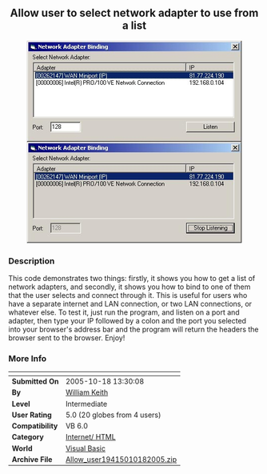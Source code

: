 ﻿<div align="center">

## Allow user to select network adapter to use from a list

<img src="PIC20051018132634076.jpg">
</div>

### Description

This code demonstrates two things: firstly, it shows you how to get a list of network adapters, and secondly, it shows you how to bind to one of them that the user selects and connect through it. This is useful for users who have a separate internet and LAN connection, or two LAN connections, or whatever else. To test it, just run the program, and listen on a port and adapter, then type your IP followed by a colon and the port you selected into your browser's address bar and the program will return the headers the browser sent to the browser. Enjoy!
 
### More Info
 


<span>             |<span>
---                |---
**Submitted On**   |2005-10-18 13:30:08
**By**             |[William Keith](https://github.com/Planet-Source-Code/PSCIndex/blob/master/ByAuthor/william-keith.md)
**Level**          |Intermediate
**User Rating**    |5.0 (20 globes from 4 users)
**Compatibility**  |VB 6\.0
**Category**       |[Internet/ HTML](https://github.com/Planet-Source-Code/PSCIndex/blob/master/ByCategory/internet-html__1-34.md)
**World**          |[Visual Basic](https://github.com/Planet-Source-Code/PSCIndex/blob/master/ByWorld/visual-basic.md)
**Archive File**   |[Allow\_user19415010182005\.zip](https://github.com/Planet-Source-Code/william-keith-allow-user-to-select-network-adapter-to-use-from-a-list__1-62944/archive/master.zip)








